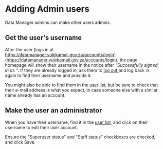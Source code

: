 # Adding Admin users

Data Manager admins can make other users admins.

## Get the user's username

After the user [logs in at https://datamanager.vulekamali.gov.za/accounts/login](https://datamanager.vulekamali.gov.za/accounts/login), the page homepage will show their username in the notice after _"Successfully signed in as "_. If they are already logged in, ask them to [log out ](https://datamanager.vulekamali.gov.za/accounts/logout)and log back in again to find their username and provide it.

You might also be able to find them in the [user list](https://datamanager.vulekamali.gov.za/admin/auth/user/), but be sure to check that their e-mail address is what you expect, in case someone else with a similar name already has an account.

## Make the user an administrator

When you have their username, find it in the [user list](https://datamanager.vulekamali.gov.za/admin/auth/user/), and click on their username to edit their user account.

Ensure the "Superuser status" and "Staff status" checkboxes are checked, and click Save.

